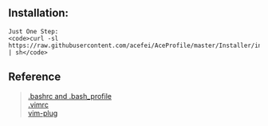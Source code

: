 ## Installation:
    Just One Step: 
    <code>curl -sl https://raw.githubusercontent.com/acefei/AceProfile/master/Installer/install.sh | sh</code>

## Reference
> [.bashrc and .bash_profile](http://tldp.org/LDP/abs/html/sample-bashrc.html)<br>
> [.vimrc](https://github.comfisadev/fisa-vim-config/blob/master/.vimrc)<br>
> [vim-plug](https://github.com/junegunn/vim-plug)<br>
